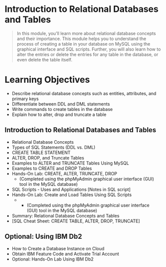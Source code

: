 # Introduction to Relational Databases and Tables
> In this module, you’ll learn more about relational database concepts and their importance. This module helps you to understand the process of creating a table in your database on MySQL using the graphical interface and SQL scripts. Further, you will also learn how to alter the entries or delete the entries for any table in the database, or even delete the table itself.
# Learning Objectives
- Describe relational database concepts such as entities, attributes, and primary keys
- Differentiate between DDL and DML statements
- Write commands to create tables in the database
- Explain how to alter, drop and truncate a table
## Introduction to Relational Databases and Tables
- Relational Database Concepts
- Types of SQL Statements (DDL vs. DML)
- CREATE TABLE STATEMENT
- ALTER, DROP, and Truncate Tables
- Examples to ALTER and TRUNCATE Tables Using MySQL
- Examples to CREATE and DROP Tables
- Hands-On Lab: CREATE, ALTER, TRUNCATE, DROP
    - (Completed using the phpMyAdmin graphical user interface (GUI) tool in the MySQL database)
- SQL Scripts - Uses and Applications [Notes in SQL script]
- Hands-On Lab: Create and Load Tables Using SQL Scripts
    - - (Completed using the phpMyAdmin graphical user interface (GUI) tool in the MySQL database)
- Summary: Relational Database Concepts and Tables
- [SQL Cheat Sheet: CREATE TABLE, ALTER, DROP, TRUNCATE]
## Optional: Using IBM Db2
- How to Create a Database Instance on Cloud
- Obtain IBM Feature Code and Activate Trial Account
- Optional: Hands-On Lab Using IBM Db2
